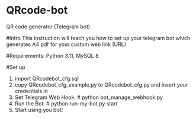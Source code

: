 # QRcode-bot
QR code generator (Telegram bot)

#Intro
This instruction will teach you how to set up your telegram bot which generates A4 pdf for your custom web link (URL) 

#Requirements: 
Python 3.11, MySQL 8

#Set up
1. import QRcodebot_cfg.sql
2. copy QRcodebot_cfg_example.py to QRcodebot_cfg.py and insert your credentials in 
3. Set Telegram Web Hook: # python bot_manage_webhook.py
4. Run the Bot: # python run-my-bot.py start
5. Start using you bot!

